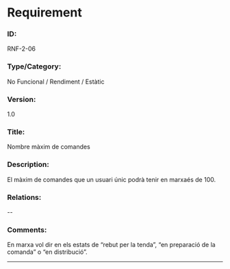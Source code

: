 # Requirement

### ID:
RNF-2-06

### Type/Category:
No Funcional / Rendiment / Estàtic

### Version:
1.0

### Title:
Nombre màxim de comandes

### Description:
El màxim de comandes que un usuari únic podrà tenir en marxaés de 100.

### Relations:
--

### Comments:
En marxa vol dir en els estats de “rebut per la tenda”, “en preparació de la comanda” o “en distribució”.

---